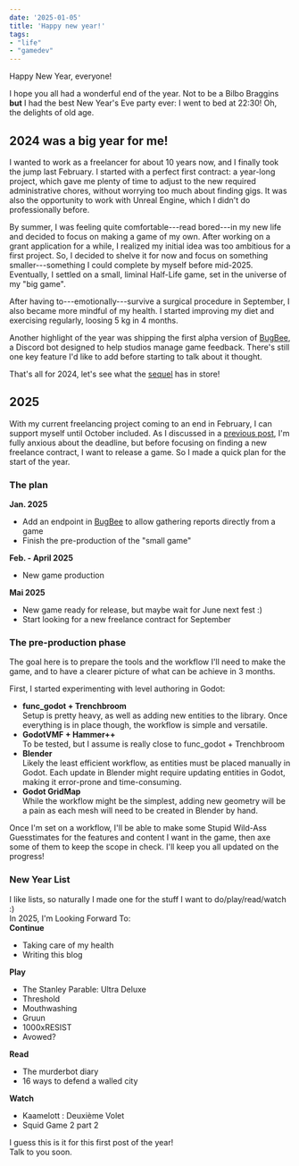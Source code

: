 ```yaml
---
date: '2025-01-05'
title: 'Happy new year!'
tags:
- "life"
- "gamedev"
---
```


Happy New Year, everyone!

I hope you all had a wonderful end of the year.
Not to be a Bilbo Braggins **but** I had the best New Year's Eve party ever: I went to bed at 22:30! Oh, the delights of old age.

## 2024 was a big year for me!
I wanted to work as a freelancer for about 10 years now, and I finally took the jump last February. I started with a perfect first contract: a year-long project, which gave me plenty of time to adjust to the new required  administrative chores, without worrying too much about finding gigs. It was also the opportunity to work with Unreal Engine, which I didn't do professionally before.

By summer, I was feeling quite comfortable---read bored---in my new life and decided to focus on making a game of my own. After working on a grant application for a while, I realized my initial idea was too ambitious for a first project. So, I decided to shelve it for now and focus on something smaller---something I could complete by myself before mid-2025. Eventually, I settled on a small, liminal Half-Life game, set in the universe of my "big game".

After having to---emotionally---survive a surgical procedure in September, I also became more mindful of my health. I started improving my diet and exercising regularly, loosing 5 kg in 4 months.

Another highlight of the year was shipping the first alpha version of [BugBee](https://bugbee.app), a Discord bot designed to help studios manage game feedback. There's still one key feature I'd like to add before starting to talk about it thought.

That's all for 2024, let's see what the [sequel](https://www.youtube.com/watch?v=rAE9AgseCW8) has in store!

## 2025
With my current freelancing project coming to an end in February, I can support myself until October included. As I discussed in a [previous post](2024_12_13), I'm fully anxious about the deadline, but before focusing on finding a new freelance contract, I want to release a game. So I made a quick plan for the start of the year.

### The plan
**Jan. 2025**
- Add an endpoint in [BugBee](https://bugbee.app) to allow gathering reports directly from a game
- Finish the pre-production of the "small game"

**Feb. - April 2025**
- New game production

**Mai 2025**
- New game ready for release, but maybe wait for June next fest :)
- Start looking for a new freelance contract for September

### The pre-production phase
The goal here is to prepare the tools and the workflow I'll need to make the game, and to have a clearer picture of what can be achieve in 3 months.

First, I started experimenting with level authoring in Godot:
- **func_godot + Trenchbroom**  
Setup is pretty heavy, as well as adding new entities to the library.
Once everything is in place though, the workflow is simple and versatile.  
- **GodotVMF + Hammer++**  
To be tested, but I assume is really close to func_godot + Trenchbroom
- **Blender**  
Likely the least efficient workflow, as entities must be placed manually in Godot. Each update in Blender might require updating entities in Godot, making it error-prone and time-consuming.
- **Godot GridMap**  
While the workflow might be the simplest, adding new geometry will be a pain as each mesh will need to be created in Blender by hand.

Once I'm set on a workflow, I'll be able to make some Stupid Wild-Ass Guesstimates for the features and content I want in the game, then axe some of them to keep the scope in check.
I'll keep you all updated on the progress!  

### New Year List
I like lists, so naturally I made one for the stuff I want to do/play/read/watch :)  
In 2025, I'm Looking Forward To:  
**Continue**  
- Taking care of my health
- Writing this blog

**Play**  
- The Stanley Parable: Ultra Deluxe
- Threshold
- Mouthwashing
- Gruun
- 1000xRESIST
- Avowed?

**Read**
- The murderbot diary
- 16 ways to defend a walled city

**Watch**
- Kaamelott : Deuxième Volet
- Squid Game 2 part 2


I guess this is it for this first post of the year!  
Talk to you soon.